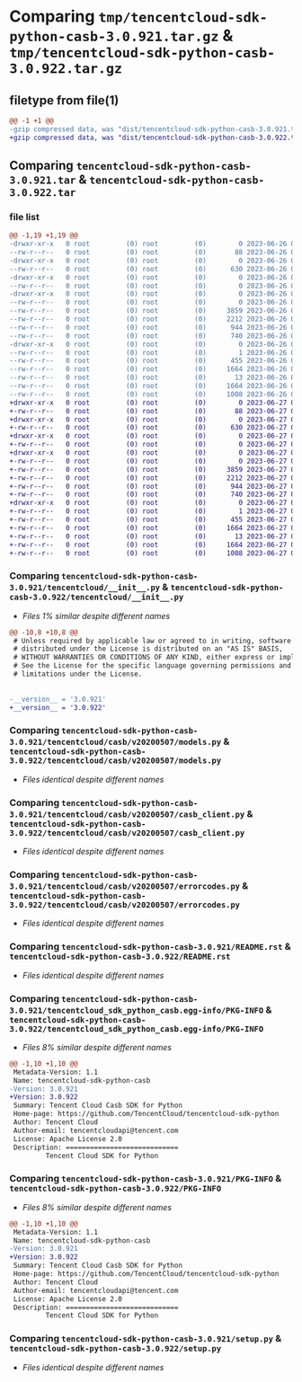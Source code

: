 # Comparing `tmp/tencentcloud-sdk-python-casb-3.0.921.tar.gz` & `tmp/tencentcloud-sdk-python-casb-3.0.922.tar.gz`

## filetype from file(1)

```diff
@@ -1 +1 @@
-gzip compressed data, was "dist/tencentcloud-sdk-python-casb-3.0.921.tar", last modified: Mon Jun 26 00:18:26 2023, max compression
+gzip compressed data, was "dist/tencentcloud-sdk-python-casb-3.0.922.tar", last modified: Tue Jun 27 00:19:00 2023, max compression
```

## Comparing `tencentcloud-sdk-python-casb-3.0.921.tar` & `tencentcloud-sdk-python-casb-3.0.922.tar`

### file list

```diff
@@ -1,19 +1,19 @@
-drwxr-xr-x   0 root         (0) root         (0)        0 2023-06-26 00:18:26.000000 tencentcloud-sdk-python-casb-3.0.921/
--rw-r--r--   0 root         (0) root         (0)       88 2023-06-26 00:18:26.000000 tencentcloud-sdk-python-casb-3.0.921/setup.cfg
-drwxr-xr-x   0 root         (0) root         (0)        0 2023-06-26 00:18:26.000000 tencentcloud-sdk-python-casb-3.0.921/tencentcloud/
--rw-r--r--   0 root         (0) root         (0)      630 2023-06-26 00:18:26.000000 tencentcloud-sdk-python-casb-3.0.921/tencentcloud/__init__.py
-drwxr-xr-x   0 root         (0) root         (0)        0 2023-06-26 00:18:26.000000 tencentcloud-sdk-python-casb-3.0.921/tencentcloud/casb/
--rw-r--r--   0 root         (0) root         (0)        0 2023-06-26 00:18:26.000000 tencentcloud-sdk-python-casb-3.0.921/tencentcloud/casb/__init__.py
-drwxr-xr-x   0 root         (0) root         (0)        0 2023-06-26 00:18:26.000000 tencentcloud-sdk-python-casb-3.0.921/tencentcloud/casb/v20200507/
--rw-r--r--   0 root         (0) root         (0)        0 2023-06-26 00:18:26.000000 tencentcloud-sdk-python-casb-3.0.921/tencentcloud/casb/v20200507/__init__.py
--rw-r--r--   0 root         (0) root         (0)     3859 2023-06-26 00:18:26.000000 tencentcloud-sdk-python-casb-3.0.921/tencentcloud/casb/v20200507/models.py
--rw-r--r--   0 root         (0) root         (0)     2212 2023-06-26 00:18:26.000000 tencentcloud-sdk-python-casb-3.0.921/tencentcloud/casb/v20200507/casb_client.py
--rw-r--r--   0 root         (0) root         (0)      944 2023-06-26 00:18:26.000000 tencentcloud-sdk-python-casb-3.0.921/tencentcloud/casb/v20200507/errorcodes.py
--rw-r--r--   0 root         (0) root         (0)      740 2023-06-26 00:18:26.000000 tencentcloud-sdk-python-casb-3.0.921/README.rst
-drwxr-xr-x   0 root         (0) root         (0)        0 2023-06-26 00:18:26.000000 tencentcloud-sdk-python-casb-3.0.921/tencentcloud_sdk_python_casb.egg-info/
--rw-r--r--   0 root         (0) root         (0)        1 2023-06-26 00:18:26.000000 tencentcloud-sdk-python-casb-3.0.921/tencentcloud_sdk_python_casb.egg-info/dependency_links.txt
--rw-r--r--   0 root         (0) root         (0)      455 2023-06-26 00:18:26.000000 tencentcloud-sdk-python-casb-3.0.921/tencentcloud_sdk_python_casb.egg-info/SOURCES.txt
--rw-r--r--   0 root         (0) root         (0)     1664 2023-06-26 00:18:26.000000 tencentcloud-sdk-python-casb-3.0.921/tencentcloud_sdk_python_casb.egg-info/PKG-INFO
--rw-r--r--   0 root         (0) root         (0)       13 2023-06-26 00:18:26.000000 tencentcloud-sdk-python-casb-3.0.921/tencentcloud_sdk_python_casb.egg-info/top_level.txt
--rw-r--r--   0 root         (0) root         (0)     1664 2023-06-26 00:18:26.000000 tencentcloud-sdk-python-casb-3.0.921/PKG-INFO
--rw-r--r--   0 root         (0) root         (0)     1008 2023-06-26 00:18:26.000000 tencentcloud-sdk-python-casb-3.0.921/setup.py
+drwxr-xr-x   0 root         (0) root         (0)        0 2023-06-27 00:19:00.000000 tencentcloud-sdk-python-casb-3.0.922/
+-rw-r--r--   0 root         (0) root         (0)       88 2023-06-27 00:19:00.000000 tencentcloud-sdk-python-casb-3.0.922/setup.cfg
+drwxr-xr-x   0 root         (0) root         (0)        0 2023-06-27 00:19:00.000000 tencentcloud-sdk-python-casb-3.0.922/tencentcloud/
+-rw-r--r--   0 root         (0) root         (0)      630 2023-06-27 00:19:00.000000 tencentcloud-sdk-python-casb-3.0.922/tencentcloud/__init__.py
+drwxr-xr-x   0 root         (0) root         (0)        0 2023-06-27 00:19:00.000000 tencentcloud-sdk-python-casb-3.0.922/tencentcloud/casb/
+-rw-r--r--   0 root         (0) root         (0)        0 2023-06-27 00:19:00.000000 tencentcloud-sdk-python-casb-3.0.922/tencentcloud/casb/__init__.py
+drwxr-xr-x   0 root         (0) root         (0)        0 2023-06-27 00:19:00.000000 tencentcloud-sdk-python-casb-3.0.922/tencentcloud/casb/v20200507/
+-rw-r--r--   0 root         (0) root         (0)        0 2023-06-27 00:19:00.000000 tencentcloud-sdk-python-casb-3.0.922/tencentcloud/casb/v20200507/__init__.py
+-rw-r--r--   0 root         (0) root         (0)     3859 2023-06-27 00:19:00.000000 tencentcloud-sdk-python-casb-3.0.922/tencentcloud/casb/v20200507/models.py
+-rw-r--r--   0 root         (0) root         (0)     2212 2023-06-27 00:19:00.000000 tencentcloud-sdk-python-casb-3.0.922/tencentcloud/casb/v20200507/casb_client.py
+-rw-r--r--   0 root         (0) root         (0)      944 2023-06-27 00:19:00.000000 tencentcloud-sdk-python-casb-3.0.922/tencentcloud/casb/v20200507/errorcodes.py
+-rw-r--r--   0 root         (0) root         (0)      740 2023-06-27 00:19:00.000000 tencentcloud-sdk-python-casb-3.0.922/README.rst
+drwxr-xr-x   0 root         (0) root         (0)        0 2023-06-27 00:19:00.000000 tencentcloud-sdk-python-casb-3.0.922/tencentcloud_sdk_python_casb.egg-info/
+-rw-r--r--   0 root         (0) root         (0)        1 2023-06-27 00:19:00.000000 tencentcloud-sdk-python-casb-3.0.922/tencentcloud_sdk_python_casb.egg-info/dependency_links.txt
+-rw-r--r--   0 root         (0) root         (0)      455 2023-06-27 00:19:00.000000 tencentcloud-sdk-python-casb-3.0.922/tencentcloud_sdk_python_casb.egg-info/SOURCES.txt
+-rw-r--r--   0 root         (0) root         (0)     1664 2023-06-27 00:19:00.000000 tencentcloud-sdk-python-casb-3.0.922/tencentcloud_sdk_python_casb.egg-info/PKG-INFO
+-rw-r--r--   0 root         (0) root         (0)       13 2023-06-27 00:19:00.000000 tencentcloud-sdk-python-casb-3.0.922/tencentcloud_sdk_python_casb.egg-info/top_level.txt
+-rw-r--r--   0 root         (0) root         (0)     1664 2023-06-27 00:19:00.000000 tencentcloud-sdk-python-casb-3.0.922/PKG-INFO
+-rw-r--r--   0 root         (0) root         (0)     1008 2023-06-27 00:19:00.000000 tencentcloud-sdk-python-casb-3.0.922/setup.py
```

### Comparing `tencentcloud-sdk-python-casb-3.0.921/tencentcloud/__init__.py` & `tencentcloud-sdk-python-casb-3.0.922/tencentcloud/__init__.py`

 * *Files 1% similar despite different names*

```diff
@@ -10,8 +10,8 @@
 # Unless required by applicable law or agreed to in writing, software
 # distributed under the License is distributed on an "AS IS" BASIS,
 # WITHOUT WARRANTIES OR CONDITIONS OF ANY KIND, either express or implied.
 # See the License for the specific language governing permissions and
 # limitations under the License.
 
 
-__version__ = '3.0.921'
+__version__ = '3.0.922'
```

### Comparing `tencentcloud-sdk-python-casb-3.0.921/tencentcloud/casb/v20200507/models.py` & `tencentcloud-sdk-python-casb-3.0.922/tencentcloud/casb/v20200507/models.py`

 * *Files identical despite different names*

### Comparing `tencentcloud-sdk-python-casb-3.0.921/tencentcloud/casb/v20200507/casb_client.py` & `tencentcloud-sdk-python-casb-3.0.922/tencentcloud/casb/v20200507/casb_client.py`

 * *Files identical despite different names*

### Comparing `tencentcloud-sdk-python-casb-3.0.921/tencentcloud/casb/v20200507/errorcodes.py` & `tencentcloud-sdk-python-casb-3.0.922/tencentcloud/casb/v20200507/errorcodes.py`

 * *Files identical despite different names*

### Comparing `tencentcloud-sdk-python-casb-3.0.921/README.rst` & `tencentcloud-sdk-python-casb-3.0.922/README.rst`

 * *Files identical despite different names*

### Comparing `tencentcloud-sdk-python-casb-3.0.921/tencentcloud_sdk_python_casb.egg-info/PKG-INFO` & `tencentcloud-sdk-python-casb-3.0.922/tencentcloud_sdk_python_casb.egg-info/PKG-INFO`

 * *Files 8% similar despite different names*

```diff
@@ -1,10 +1,10 @@
 Metadata-Version: 1.1
 Name: tencentcloud-sdk-python-casb
-Version: 3.0.921
+Version: 3.0.922
 Summary: Tencent Cloud Casb SDK for Python
 Home-page: https://github.com/TencentCloud/tencentcloud-sdk-python
 Author: Tencent Cloud
 Author-email: tencentcloudapi@tencent.com
 License: Apache License 2.0
 Description: ============================
         Tencent Cloud SDK for Python
```

### Comparing `tencentcloud-sdk-python-casb-3.0.921/PKG-INFO` & `tencentcloud-sdk-python-casb-3.0.922/PKG-INFO`

 * *Files 8% similar despite different names*

```diff
@@ -1,10 +1,10 @@
 Metadata-Version: 1.1
 Name: tencentcloud-sdk-python-casb
-Version: 3.0.921
+Version: 3.0.922
 Summary: Tencent Cloud Casb SDK for Python
 Home-page: https://github.com/TencentCloud/tencentcloud-sdk-python
 Author: Tencent Cloud
 Author-email: tencentcloudapi@tencent.com
 License: Apache License 2.0
 Description: ============================
         Tencent Cloud SDK for Python
```

### Comparing `tencentcloud-sdk-python-casb-3.0.921/setup.py` & `tencentcloud-sdk-python-casb-3.0.922/setup.py`

 * *Files identical despite different names*

